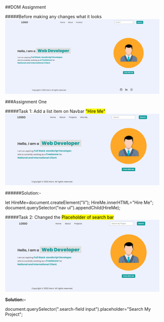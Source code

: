 ##DOM Assignment

#####Before making any changes what it looks
![image](./Assets/Main%20page.png)

###Assignment One

#####Task 1: Add a list item on Navbar <mark>"Hire Me"</mark>
![image](./firstAssignmentImage/task1Output.png)

######Solution:-

let HireMe=document.createElement("li");
HireMe.innerHTML="<a>Hire Me</a>";
document.querySelector("nav ul").appendChild(HireMe);

#####Task 2: Changed the <mark>Placeholder of search bar</mark>
![image](./firstAssignmentImage/task2Output.png)

**Solution:-** 

document.querySelector(".search-field input").placeholder="Search My Project";


